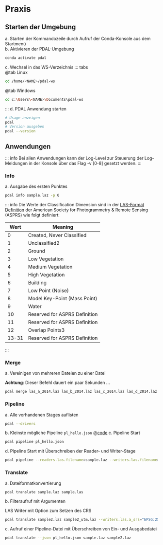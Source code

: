 # Praxis

## Starten der Umgebung

a. Starten der Kommandozeile durch Aufruf der Conda-Konsole aus dem Startmenü  
b. Aktivieren der PDAL-Umgebung

```bash
conda activate pdal
```

c. Wechsel in das WS-Verzeichnis
::: tabs  
 @tab Linux

```bash
cd /home/<NAME>/pdal-ws
```

@tab Windows

```bash
cd c:\Users\<NAME>\Documents\pdal-ws
```

:::
d. PDAL Anwendung starten

```bash
# Usage anzeigen
pdal
# Version ausgeben
pdal --version
```

## Anwendungen

::: info
Bei allen Anwendungen kann der Log-Level zur Steuerung der Log-Meldungen in der Konsole über das Flag -v [0-8] gesetzt werden.
:::

### Info

a. Ausgabe des ersten Punktes

```bash
pdal info sample.laz -p 0
```

::: info
Die Werte der Classification Dimension sind in der [LAS-Format Definition](https://www.asprs.org/wp-content/uploads/2019/07/LAS_1_4_r15.pdf) der American Society for Photogrammetry & Remote Sensing (ASPRS) wie folgt definiert:



| Wert  | Meaning                       |
| ----- | ----------------------------- |
| 0     | Created, Never Classified     |
| 1     | Unclassified2                 |
| 2     | Ground                        |
| 3     | Low Vegetation                |
| 4     | Medium Vegetation             |
| 5     | High Vegetation               |
| 6     | Building                      |
| 7     | Low Point (Noise)             |
| 8     | Model Key-Point (Mass Point)  |
| 9     | Water                         |
| 10    | Reserved for ASPRS Definition |
| 11    | Reserved for ASPRS Definition |
| 12    | Overlap Points3               |
| 13-31 | Reserved for ASPRS Definition |

:::

### Merge

a. Vereinigen von mehreren Dateien zu einer Datei

__Achtung__: Dieser Befehl dauert ein paar Sekunden ...

```bash
pdal merge las_a_2014.laz las_b_2014.laz las_c_2014.laz las_d_2014.laz merge2014.laz
```

### Pipeline

a. Alle vorhandenen Stages auflisten

```bash
pdal --drivers
```

b. Kleinste mögliche Pipeline `pl_hello.json`
@[code](./pl_hello.json)
c. Pipeline Start

```bash
pdal pipeline pl_hello.json
```

d. Pipeline Start mit Überschreiben der Reader- und Writer-Stage

```bash
pdal pipeline --readers.las.filename=sample.laz --writers.las.filename=sample2.laz pl_hello.json
```

### Translate

a. Dateiformatkonvertierung

```bash
pdal translate sample.laz sample.las
```

b. Filteraufruf mit Argumenten

LAS Writer mit Option zum Setzen des CRS

```bash
pdal translate sample2.laz sample2_utm.laz --writers.las.a_srs="EPSG:25832"
```

c. Aufruf einer Pipeline-Datei mit Überschreiben von Ein- und Ausgabedatei

```bash
pdal translate --json pl_hello.json sample.laz sample2.laz
```
